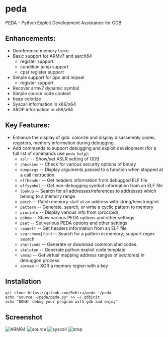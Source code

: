 peda
====

PEDA - Python Exploit Development Assistance for GDB

## Enhancements:
* Dereference memory trace
* Basic support for ARMv7 and aarch64
  * register support
  * condition jump support
  * cpsr register support
* Simple support for ppc and mipsel
  * register support
* Recover armv7 dynamic symbol
* Simple source code context
* heap colorize
* Syscall information in x86/x64
* SROP information in x86/x64

## Key Features:
* Enhance the display of gdb: colorize and display disassembly codes, registers, memory information during debugging.
* Add commands to support debugging and exploit development (for a full list of commands use `peda help`):
  * `aslr` -- Show/set ASLR setting of GDB
  * `checksec` -- Check for various security options of binary
  * `dumpargs` -- Display arguments passed to a function when stopped at a call instruction
  * `elfheader` -- Get headers information from debugged ELF file
  * `elfsymbol` -- Get non-debugging symbol information from an ELF file
  * `lookup` -- Search for all addresses/references to addresses which belong to a memory range
  * `patch` -- Patch memory start at an address with string/hexstring/int
  * `pattern` -- Generate, search, or write a cyclic pattern to memory
  * `procinfo` -- Display various info from /proc/pid/
  * `pshow` -- Show various PEDA options and other settings
  * `pset` -- Set various PEDA options and other settings
  * `readelf` -- Get headers information from an ELF file
  * `searchmem|find` -- Search for a pattern in memory; support regex search
  * `shellcode` -- Generate or download common shellcodes.
  * `skeleton` -- Generate python exploit code template
  * `vmmap` -- Get virtual mapping address ranges of section(s) in debugged process
  * `xormem` -- XOR a memory region with a key

## Installation

    git clone https://github.com/0xKira/peda ~/peda
    echo "source ~/peda/peda.py" >> ~/.gdbinit
    echo "DONE! debug your program with gdb and enjoy"

## Screenshot
![ARM64](http://i.imgur.com/iValQBY.png)
![source](http://i.imgur.com/SPBVT7q.png)
![syscall](http://i.imgur.com/AU0jixi.png)
![srop](http://i.imgur.com/l6F6k1N.png)
